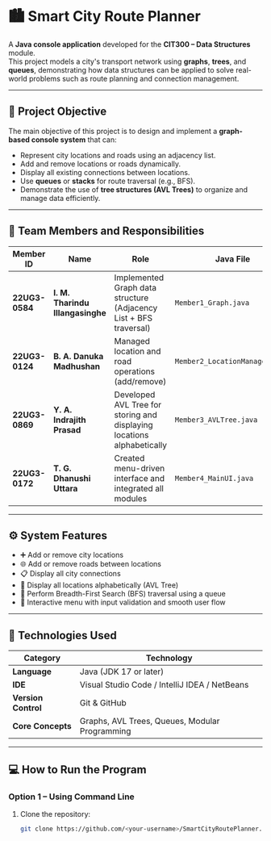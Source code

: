 # 🏙️ Smart City Route Planner

A **Java console application** developed for the **CIT300 – Data Structures** module.  
This project models a city's transport network using **graphs**, **trees**, and **queues**, demonstrating how data structures can be applied to solve real-world problems such as route planning and connection management.

---

## 🎯 Project Objective

The main objective of this project is to design and implement a **graph-based console system** that can:
- Represent city locations and roads using an adjacency list.
- Add and remove locations or roads dynamically.
- Display all existing connections between locations.
- Use **queues** or **stacks** for route traversal (e.g., BFS).
- Demonstrate the use of **tree structures (AVL Trees)** to organize and manage data efficiently.

---

## 👥 Team Members and Responsibilities

| Member ID | Name | Role | Java File |
|------------|------|------|-----------|
| **22UG3-0584** | **I. M. Tharindu Illangasinghe** | Implemented Graph data structure (Adjacency List + BFS traversal) | `Member1_Graph.java` |
| **22UG3-0124** | **B. A. Danuka Madhushan** | Managed location and road operations (add/remove) | `Member2_LocationManager.java` |
| **22UG3-0869** | **Y. A. Indrajith Prasad** | Developed AVL Tree for storing and displaying locations alphabetically | `Member3_AVLTree.java` |
| **22UG3-0172** | **T. G. Dhanushi Uttara** | Created menu-driven interface and integrated all modules | `Member4_MainUI.java` |

---

## ⚙️ System Features

- ➕ Add or remove city locations  
- 🌐 Add or remove roads between locations  
- 📋 Display all city connections  
- 🌳 Display all locations alphabetically (AVL Tree)  
- 🔁 Perform Breadth-First Search (BFS) traversal using a queue  
- 🧭 Interactive menu with input validation and smooth user flow  

---

## 🧠 Technologies Used

| Category | Technology |
|-----------|-------------|
| **Language** | Java (JDK 17 or later) |
| **IDE** | Visual Studio Code / IntelliJ IDEA / NetBeans |
| **Version Control** | Git & GitHub |
| **Core Concepts** | Graphs, AVL Trees, Queues, Modular Programming |

---

## 💻 How to Run the Program

### Option 1 – Using Command Line
1. Clone the repository:
   ```bash
   git clone https://github.com/<your-username>/SmartCityRoutePlanner.git
